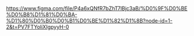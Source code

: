 https://www.figma.com/file/P4a6xQNfR7bZhT7lBjc3aB/%D0%9F%D0%BE%D0%B8%D1%81%D0%BA-%D1%80%D0%B0%D0%B1%D0%BE%D1%82%D1%8B?node-id=1-2&t=PV7FTYoliXIgpyyH-0
